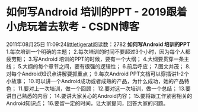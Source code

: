 # 如何写Android 培训的PPT - 2019跟着小虎玩着去软考 - CSDN博客
2011年08月25日 11:09:24[littletigerat](https://me.csdn.net/littletigerat)阅读数：2782
**如何写Android 培训的PPT**
1.每次培训一个明确的主题；
2.每次培训的时间不要超过3个小时，因为每个人都疲劳期；
3.写Android 培训的PPT的时候，要有一个大纲；
4.大纲要贯穿一条主线；
5.大纲的每个章节之间，要有很强的逻辑性；
6.前后呼应；
7.图文并茂；
8.对每个Android知识点讲解要抓重点；
9.每次Android PPT文档可以穿插讲1-2个小故事；
10.可以讲一个Android成功或者成熟的产品，为什么成功，她的产品特色；
11.要对上一次培训，做一个回顾；
12.要对这一次培训，做一个总结；
13.要讲自己熟悉的内容；
14.要讲大家关心的Android内容；
15.要将跟工作紧密相关的Android知识点；
16.要留一定的时间，让大家提问，回答大家的问题。
